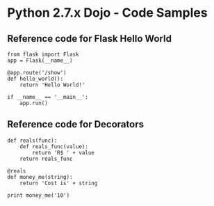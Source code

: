 # Python 2.7.x Dojo - Code Samples

## Reference code for Flask Hello World

    from flask import Flask
    app = Flask(__name__)
    
    @app.route('/show')
    def hello_world():
        return 'Hello World!'
    
    if __name__ == '__main__':
        app.run()

## Reference code for Decorators

    def reals(func):
        def reals_func(value):
            return 'R$ ' + value
        return reals_func
    
    @reals
    def money_me(string):
        return 'Cost is' + string
    
    print money_me('10')
